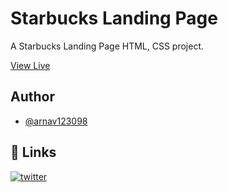 
# Starbucks Landing Page

A Starbucks Landing Page HTML, CSS project.

[View Live](https://starbucksclonepage.netlify.app)


## Author

- [@arnav123098](https://www.github.com/arnav123098)


## 🔗 Links

[![twitter](https://img.shields.io/badge/twitter-1DA1F2?style=for-the-badge&logo=twitter&logoColor=white)](https://twitter.com/_iamarnav_)


